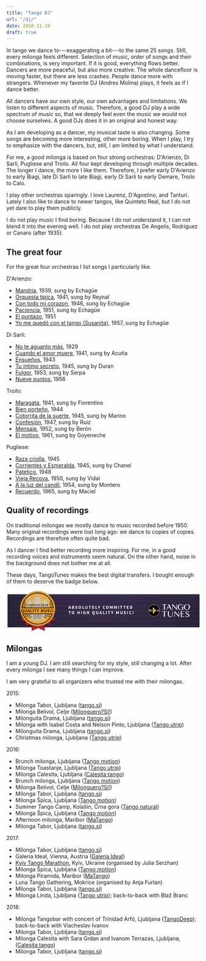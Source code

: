 ```yaml
---
title: "Tango DJ"
url: "/dj/"
date: 2018-11-19
draft: true
---
```


In tango we dance to---exaggerating a bit---to the same 25 songs.
Still, every milonga feels different. Selection of music, order of songs and their
combinations, is very important.  If it is good, everything flows better.
Dancers are more peaceful, but also more creative. The whole dancefloor is
moving faster, but there are less crashes.  People dance more with strangers.
Whenever my favorite DJ (Andres Molina) plays, it feels as if I dance better.

All dancers have our own style, our own advantages and limitations. We listen to
different aspects of music. Therefore, a good DJ play a wide spectrum of
music so, that we deeply feel even the music we would not choose ourselves.
A good DJs does it in an original and honest way.

As I am developing as a dancer, my musical taste is also changing.
Some songs are becoming more interesting, other more boring. When I play, I try
to emphasize with the dancers, but, still, I am limited by what I understand.

For me, a good milonga is based on four strong orchestras: D'Arienzo, Di Sarli,
Pugliese and Troilo. All four kept developing through multiple decades.
The longer I dance, the more I like them. Therefore, I prefer early D'Arienzo
to early Biagi, late Di Sarli to late Biagi, early Di Sarli to early Demare, Troilo
to Calo.

I play other orchestras sparingly. I love Laurenz, D'Agostino, and Tanturi.
Lately I also like to dance to newer tangos, like Quinteto Real,
but I do not yet dare to play them publicly.

I do not play music I find boring. Because I do not understand it, I can not blend it into the evening well.
I do not play orchestras De Angelis, Rodriguez or Canaro (after 1935).

The great four
--------------

For the great four orchestras I list songs I particularly like.

D'Arienzo:

- [Mandria](https://www.youtube.com/watch?v=eK9BSnwClPI), 1939, sung by Echagüe
- [Orquesta tipica](https://www.youtube.com/watch?v=AEXrqJtLfW4), 1941, sung by Reynal
- [Con todo mi corazon](https://www.youtube.com/watch?v=y0h_IYl4lMU), 1946, sung by Echagüe
- [Paciencia](https://www.youtube.com/watch?v=8Ql2G--3PAA), 1951, sung by Echagüe
- [El puntazo](https://www.youtube.com/watch?v=kruo2tTat_M), 1951
- [Yo me quedó con el tango (Susanita)](https://www.youtube.com/watch?v=FRJI5omHypc), 1957, sung by Echagüe

Di Sarli:

- [No te aguanto más](https://www.youtube.com/watch?v=eYPhovctZIo), 1929
- [Cuando el amor muere](https://www.youtube.com/watch?v=bbEt3ODkZzs), 1941, sung by Acuña
- [Ensueños](https://www.youtube.com/watch?v=hvBlroVfavc), 1943
- [Tu intimo secreto](https://www.youtube.com/watch?v=Xbg6cTQ1Zys), 1945, sung by Duran
- [Fulgor](https://www.youtube.com/watch?v=B5IM4bryeys), 1953, sung by Serpa
- [Nueve puntos](https://www.youtube.com/watch?v=7IhZ_W8Xd9Y), 1956

Troilo:

- [Maragata](https://www.youtube.com/watch?v=fKD-y9CiXPo), 1941, sung by Fiorentino
- [Bien porteño](https://www.youtube.com/watch?v=fvSInmiQH0s), 1944
- [Cotorrita de la suerte](https://www.youtube.com/watch?v=4-4ICSu4OV0), 1945, sung by Marino
- [Confesión](https://www.youtube.com/watch?v=D8TdNbOHMGs), 1947, sung by Ruiz
- [Mensaje](https://www.youtube.com/watch?v=mKOEecbSWDk), 1952, sung by Berón
- [El motivo](https://www.youtube.com/watch?v=I9D0jlQcSg0), 1961, sung by Goyeneche

Pugliese:

- [Raza criolla](https://www.youtube.com/watch?v=ovJ6Pwqyhi0), 1945
- [Corrientes y Esmeralda](https://www.youtube.com/watch?v=In9Q2uoL5ew), 1945, sung by Chanel
- [Patetico](https://www.youtube.com/watch?v=pbOd-78blng), 1948
- [Vieja Recova](https://www.youtube.com/watch?v=sJ2ruu7OMD0), 1950, sung by Vidal
- [A la luz del candil](https://www.youtube.com/watch?v=3vcTwjRKxuc), 1954, sung by Montero
- [Recuerdo](https://www.youtube.com/watch?v=RfxeWioT444), 1965, sung by Maciel


Quality of recordings
---------------------

On traditional milongas we mostly dance to music recorded before 1950. Many
original recordings were lost long ago: we dance to copies of copies. Recordings are
therefore often quite bad.

As I dancer I find better recording more inspiring. For me, in
a good recording voices and instruments seem natural. On the other hand,
noise in the background does not bother me at all.

These days, TangoTunes makes the best digital transfers. I bought enough
of them to deserve the badge below.

[<img src="/tt_connoisseur_banner.png" style="max-width: 100%; margin-left: 3px;"
alt="TangoTunes connoisseur badge" />](http://blog.tangotunes.com/tangotunes-connoisseur-quality-music-badge/)


Milongas
--------

I am a young DJ. I am still searching for my style, still changing a lot.
After every milonga I see many things I can improve.

I am very grateful to all organizers who trusted me with their milongas.

2015:

- Milonga Tabor, Ljubljana ([tango.si](http://www.tango.si/))
- Milonga Belivol, Celje ([Milonguero?Sí!](https://www.milonguero.si/))
- Milonguita Drama, Ljubljana ([tango.si](http://www.tango.si/))
- Milonga with Isabel Costa and Nelson Pinto, Ljubljana ([Tango utrip](http://tangoutrip.si/))
- Milonguita Drama, Ljubljana ([tango.si](http://www.tango.si/))
- Christmas milonga, Ljubljana ([Tango utrip](http://tangoutrip.si/))

2016:

- Brunch milonga, Ljubljana ([Tango motion](http://tango-motion.com/))
- Milonga Toastanje, Ljubljana ([Tango utrip](http://tangoutrip.si/))
- Milonga Calesita, Ljubljana ([Calesita tango](http://www.calesitatango.com/))
- Brunch milonga, Ljubljana ([Tango motion](http://tango-motion.com/))
- Milonga Belivol, Celje ([Milonguero?Sí!](https://www.milonguero.si/))
- Milonga Tabor, Ljubljana ([tango.si](http://www.tango.si/))
- Milonga Špica, Ljubljana ([Tango motion](http://tango-motion.com/))
- Summer Tango Camp, Kolašin, Črna gora ([Tango natural](http://tangonatural.com/))
- Milonga Špica, Ljubljana ([Tango motion](http://tango-motion.com/))
- Afternoon milonga, Maribor ([MaTango](http://www.matango.si/))
- Milonga Tabor, Ljubljana ([tango.si](http://www.tango.si/))

2017:

- Milonga Tabor, Ljubljana ([tango.si](http://www.tango.si/))
- Galeria Ideal, Vienna, Austria ([Galeria Ideal](www.galeria-ideal.at))
- [Kyiv Tango Marathon](http://www.tangomarathon.kiev.ua/), Kyiv, Ukraine (organised by Julia Serzhan)
- Milonga Špica, Ljubljana ([Tango motion](http://tango-motion.com/))
- Milonga Piramida, Maribor ([MaTango](http://www.matango.si/))
- Luna Tango Gathering, Mokrice (organised by Anja Furlan)
- Milonga Tabor, Ljubljana ([tango.si](http://www.tango.si/))
- Milonga Linda, Ljubljana ([Tango utrip](http://tangoutrip.si/)); back-to-back with Blaž Branc

2018:

- Milonga Tangobar with concert of Trinidad Arfó, Ljubljana ([TangoDeep](https://facebook.com/tangoprofundo/)); back-to-back with Viacheslav Ivanov
- Milonga Tabor, Ljubljana ([tango.si](http://www.tango.si/))
- Milonga Calesita with Sara Grdan and Ivanom Terrazas, Ljubljana, ([Calesita tango](http://www.calesitatango.com/))
- Milonga Tabor, Ljubljana ([tango.si](http://www.tango.si/))

